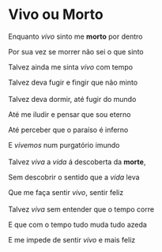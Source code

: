 # Vivo ou Morto

Enquanto  *vivo* sinto me **morto** por dentro

Por sua vez se morrer não sei o que sinto

Talvez ainda me sinta *vivo* com tempo

Talvez deva fugir e fingir que não minto
<br><br>
Talvez deva dormir, até fugir do mundo

Até me iludir e pensar que sou eterno

Até perceber que o paraíso é inferno

E *vivemos* num purgatório imundo
<br><br>
Talvez *viva* a *vida* á descoberta da **morte**,

Sem descobrir o sentido que a *vida* leva

Que me faça sentir *vivo*, sentir feliz
<br><br>
Talvez *viva* sem entender que o tempo corre

E que com o tempo tudo muda tudo azeda

E me impede de  sentir *vivo* e mais feliz